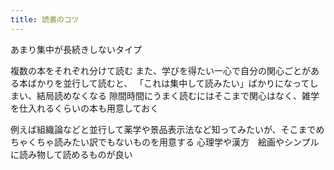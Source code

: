 ```yaml
---
title: 読書のコツ
---
```


あまり集中が長続きしないタイプ

複数の本をそれぞれ分けて読む
また、学びを得たい一心で自分の関心ごとがある本ばかりを並行して読むと、
「これは集中して読みたい」ばかりになってしまい、結局読めなくなる
隙間時間にうまく読むにはそこまで関心はなく、雑学を仕入れるくらいの本も用意しておく

例えば組織論などと並行して薬学や景品表示法など知ってみたいが、そこまでめちゃくちゃ読みたい訳でもないものを用意する
心理学や漢方　絵画やシンプルに読み物して読めるものが良い